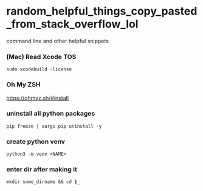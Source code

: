 # random_helpful_things_copy_pasted_from_stack_overflow_lol
command line and other helpful snippets

### (Mac) Read Xcode TOS
```
sudo xcodebuild -license
```

### Oh My ZSH
https://ohmyz.sh/#install


### uninstall all python packages
```
pip freeze | xargs pip uninstall -y
```

### create python venv
```
python3 -m venv <NAME>
```

### enter dir after making it
```
mkdir some_dirname && cd $_
```

